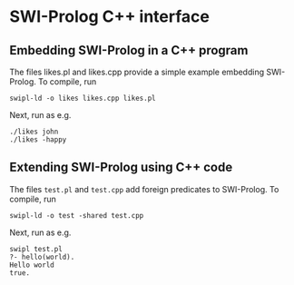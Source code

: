 # SWI-Prolog C++ interface

## Embedding SWI-Prolog in a C++ program

The files likes.pl and likes.cpp  provide   a  simple  example embedding
SWI-Prolog. To compile, run

    swipl-ld -o likes likes.cpp likes.pl

Next, run as e.g.

    ./likes john
    ./likes -happy

## Extending SWI-Prolog using C++ code

The files `test.pl` and `test.cpp` add foreign predicates to SWI-Prolog.
To compile, run

    swipl-ld -o test -shared test.cpp

Next, run as e.g.

    swipl test.pl
    ?- hello(world).
    Hello world
    true.
